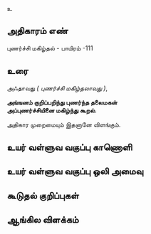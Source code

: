 உ


## அதிகாரம் எண்

புணர்ச்சி மகிழ்தல் - பாயிரம் -111 	
## உரை

அஃதாவது _( புணர்ச்சி மகிழ்தலாவது )_,  

**அங்ஙனம் குறிப்பறிந்து புணர்ந்த தலைமகன்  
அப்புணர்ச்சியினை மகிழ்ந்து கூறல்**.  

அதிகார முறைமையும் இதனானே விளங்கும்.

## உயர் வள்ளுவ வகுப்பு காணொளி


## உயர் வள்ளுவ வகுப்பு ஒலி அமைவு 


## கூடுதல் குறிப்புகள்


## ஆங்கில விளக்கம்

